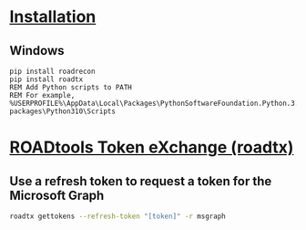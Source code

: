# [Installation](https://github.com/dirkjanm/ROADtools)
## Windows
```batch
pip install roadrecon
pip install roadtx
REM Add Python scripts to PATH
REM For example, %USERPROFILE%\AppData\Local\Packages\PythonSoftwareFoundation.Python.3.10_qbz5n2kfra8p0\LocalCache\local-packages\Python310\Scripts
```

# [ROADtools Token eXchange (roadtx)](https://github.com/dirkjanm/ROADtools/wiki/ROADtools-Token-eXchange-(roadtx))
## Use a refresh token to request a token for the Microsoft Graph
```sh
roadtx gettokens --refresh-token "[token]" -r msgraph
```
